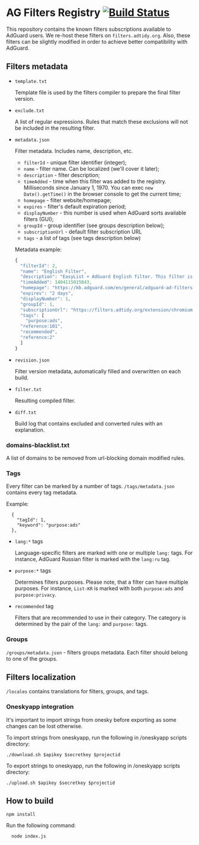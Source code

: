 # AG Filters Registry [![Build Status](https://travis-ci.org/AdguardTeam/FiltersRegistry.svg?branch=master)](https://travis-ci.org/AdguardTeam/FiltersRegistry)

This repository contains the known filters subscriptions available to AdGuard users. We re-host these filters on `filters.adtidy.org`. Also, these filters can be slightly modified in order to achieve better compatibility with AdGuard.

## Filters metadata

- `template.txt`

    Template file is used by the filters compiler to prepare the final filter version.
 
- `exclude.txt`

    A list of regular expressions. Rules that match these exclusions will not be included in the resulting filter.

- `metadata.json`

    Filter metadata. Includes name, description, etc.

    * `filterId` - unique filter identifier (integer);
    * `name` - filter name. Can be localized (we'll cover it later);
    * `description` - filter description;
    * `timeAdded` - time when this filter was added to the registry. Milliseconds since January 1, 1970. You can exec `new Date().getTime()` in the browser console to get the current time;
    * `homepage` - filter website/homepage;
    * `expires` - filter's default expiration period;
    * `displayNumber` - this number is used when AdGuard sorts available filters (GUI);
    * `groupId` - group identifier (see groups description below);
    * `subscriptionUrl` - default filter subscription URL
    * `tags` - a list of tags (see tags description below)

    Metadata example:
    ```javascript
    {
      "filterId": 2,
      "name": "English Filter",
      "description": "EasyList + AdGuard English filter. This filter is necessary for quality ad blocking.",
      "timeAdded": 1404115015843,
      "homepage": "https://kb.adguard.com/en/general/adguard-ad-filters#english",
      "expires": "2 days",
      "displayNumber": 1,
      "groupId": 1,
      "subscriptionUrl": "https://filters.adtidy.org/extension/chromium/filters/2.txt",
      "tags": [
        "purpose:ads",
      "reference:101",
      "recommended",
      "reference:2"
      ]
    }
    ```

- `revision.json`

  Filter version metadata, automatically filled and overwritten on each build.

- `filter.txt`

  Resulting compiled filter.

- `diff.txt`

  Build log that contains excluded and converted rules with an explanation.

### domains-blacklist.txt

A list of domains to be removed from url-blocking domain modified rules.

### Tags

Every filter can be marked by a number of tags. `/tags/metadata.json` contains every tag metadata.

Example:
```
  {
    "tagId": 1,
    "keyword": "purpose:ads"
  },
```

* `lang:*` tags

  Language-specific filters are marked with one or multiple `lang:` tags. For instance, AdGuard Russian filter is marked with the `lang:ru` tag.

* `purpose:*` tags

  Determines filters purposes. Please note, that a filter can have multiple purposes. For instance, `List-KR` is marked with both `purpose:ads` and `purpose:privacy`.

* `recommended` tag

  Filters that are recommended to use in their category. The category is determined by the pair of the `lang:` and `purpose:` tags.

### Groups

`/groups/metadata.json` - filters groups metadata. Each filter should belong to one of the groups.

## Filters localization

`/locales` contains translations for filters, groups, and tags.

### Oneskyapp integration

It's important to import strings from onesky before exporting as some changes can be lost otherwise.

To import strings from oneskyapp, run the following in /oneskyapp scripts directory:
```
./download.sh $apikey $secretkey $projectid
```

To export strings to oneskyapp, run the following in /oneskyapp scripts directory:
```
./upload.sh $apikey $secretkey $projectid
```

## How to build

```
npm install
```

Run the following command:
```
  node index.js
```